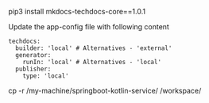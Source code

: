 pip3 install mkdocs-techdocs-core==1.0.1

Update the app-config file with following content
```shell
techdocs:
  builder: 'local' # Alternatives - 'external'
  generator:
    runIn: 'local' # Alternatives - 'local'
  publisher:
    type: 'local'
```
cp -r /my-machine/springboot-kotlin-service/ /workspace/